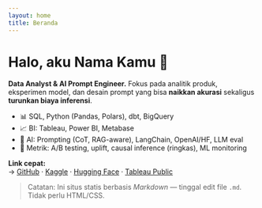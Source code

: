 ```yaml
---
layout: home
title: Beranda
---
```


# Halo, aku **Nama Kamu** 👋

**Data Analyst & AI Prompt Engineer.** Fokus pada analitik produk, eksperimen model, dan desain prompt yang bisa **naikkan akurasi** sekaligus **turunkan biaya inferensi**.

- 📊 SQL, Python (Pandas, Polars), dbt, BigQuery
- 📈 BI: Tableau, Power BI, Metabase
- 🤖 AI: Prompting (CoT, RAG-aware), LangChain, OpenAI/HF, LLM eval
- 🧪 Metrik: A/B testing, uplift, causal inference (ringkas), ML monitoring

**Link cepat:**  
→ [GitHub](https://github.com/Faruq871) · [Kaggle](https://kaggle.com/USERNAME) · [Hugging Face](https://huggingface.co/USERNAME) · [Tableau Public](https://public.tableau.com/app/profile/USERNAME)

> Catatan: Ini situs statis berbasis *Markdown* — tinggal edit file `.md`. Tidak perlu HTML/CSS.
